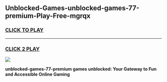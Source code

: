 
## Unblocked-Games-unblocked-games-77-premium-Play-Free-mgrqx
<h3>
<a href="https://premium76.site?title=unblocked-games-77-premium&ref=12A">CLICK TO PLAY</a></h3>
<hr>

<h3>
<a href="https://premium76.site?title=unblocked-games-77-premium&ref=12A">CLICK 2 PLAY</a>
  
</h3>

<a href="https://premium76.site?title=unblocked-games-77-premium&ref=12A"><img src="https://clearcache.store/games.png"></a>


**unblocked-games-77-premium games unblocked: Your Gateway to Fun and Accessible Online Gaming**
